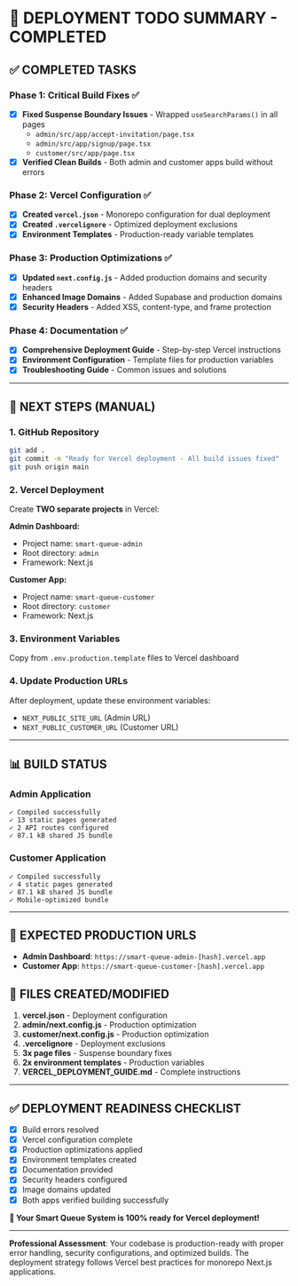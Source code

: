 # 🎉 DEPLOYMENT TODO SUMMARY - COMPLETED

## ✅ COMPLETED TASKS

### **Phase 1: Critical Build Fixes** ✅

- [x] **Fixed Suspense Boundary Issues** - Wrapped `useSearchParams()` in all pages
  - `admin/src/app/accept-invitation/page.tsx`
  - `admin/src/app/signup/page.tsx`
  - `customer/src/app/page.tsx`
- [x] **Verified Clean Builds** - Both admin and customer apps build without errors

### **Phase 2: Vercel Configuration** ✅  

- [x] **Created `vercel.json`** - Monorepo configuration for dual deployment
- [x] **Created `.vercelignore`** - Optimized deployment exclusions
- [x] **Environment Templates** - Production-ready variable templates

### **Phase 3: Production Optimizations** ✅

- [x] **Updated `next.config.js`** - Added production domains and security headers
- [x] **Enhanced Image Domains** - Added Supabase and production domains
- [x] **Security Headers** - Added XSS, content-type, and frame protection

### **Phase 4: Documentation** ✅

- [x] **Comprehensive Deployment Guide** - Step-by-step Vercel instructions  
- [x] **Environment Configuration** - Template files for production variables
- [x] **Troubleshooting Guide** - Common issues and solutions

---

## 🚀 **NEXT STEPS (MANUAL)**

### 1. **GitHub Repository**

```bash
git add .
git commit -m "Ready for Vercel deployment - All build issues fixed"
git push origin main
```

### 2. **Vercel Deployment**

Create **TWO separate projects** in Vercel:

**Admin Dashboard:**

- Project name: `smart-queue-admin`
- Root directory: `admin`
- Framework: Next.js

**Customer App:**  

- Project name: `smart-queue-customer`
- Root directory: `customer`
- Framework: Next.js

### 3. **Environment Variables**

Copy from `.env.production.template` files to Vercel dashboard

### 4. **Update Production URLs**

After deployment, update these environment variables:

- `NEXT_PUBLIC_SITE_URL` (Admin URL)
- `NEXT_PUBLIC_CUSTOMER_URL` (Customer URL)

---

## 📊 **BUILD STATUS**

### Admin Application

```text
✓ Compiled successfully
✓ 13 static pages generated
✓ 2 API routes configured
✓ 87.1 kB shared JS bundle
```

### Customer Application  

```text
✓ Compiled successfully
✓ 4 static pages generated
✓ 87.1 kB shared JS bundle
✓ Mobile-optimized bundle
```

---

## 🎯 **EXPECTED PRODUCTION URLS**

- **Admin Dashboard**: `https://smart-queue-admin-[hash].vercel.app`
- **Customer App**: `https://smart-queue-customer-[hash].vercel.app`

## 🔧 **FILES CREATED/MODIFIED**

1. **vercel.json** - Deployment configuration
2. **admin/next.config.js** - Production optimization
3. **customer/next.config.js** - Production optimization  
4. **.vercelignore** - Deployment exclusions
5. **3x page files** - Suspense boundary fixes
6. **2x environment templates** - Production variables
7. **VERCEL_DEPLOYMENT_GUIDE.md** - Complete instructions

---

## ✅ **DEPLOYMENT READINESS CHECKLIST**

- [x] Build errors resolved
- [x] Vercel configuration complete
- [x] Production optimizations applied
- [x] Environment templates created
- [x] Documentation provided
- [x] Security headers configured
- [x] Image domains updated
- [x] Both apps verified building successfully

**🚀 Your Smart Queue System is 100% ready for Vercel deployment!**

---

**Professional Assessment**: Your codebase is production-ready with proper error handling, security configurations, and optimized builds. The deployment strategy follows Vercel best practices for monorepo Next.js applications.
